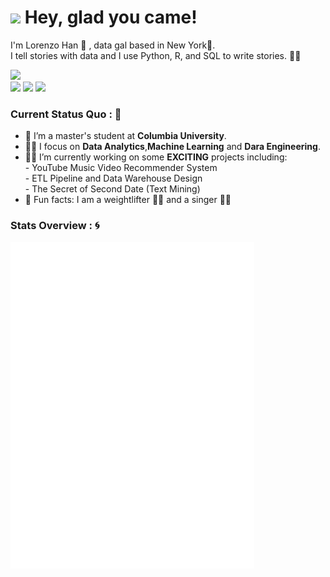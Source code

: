 <h1><img src="https://emojis.slackmojis.com/emojis/images/1531849430/4246/blob-sunglasses.gif?1531849430" width="30"/> <span> Hey,  glad you came! </span> </h1>

I'm Lorenzo Han 👧 , data gal based in New York🗽.\
I tell stories with data and I use Python, R, and SQL to write stories. 🦹‍♀️



<img src="https://readme-typing-svg.herokuapp.com?vCenter=true&width=500&lines=I+love+crunching+numbers" height="40"/>



<div>
<a href="mailto: xuefan.han@columbia.edu">
<img src="https://img.shields.io/badge/-xuefan.han@columbia.edu-7B83EB?&style=for-the-badge&logo=Microsoft-outlook&logoColor=white" ></a>  <a  href="https://www.instagram.com/lorenzo_han/">   <img src="https://img.shields.io/badge/@lorenzo_han_-%23E4405F.svg?&style=for-the-badge&logo=instagram&logoColor=white"></a>  <a href="https://www.linkedin.com/in/xuefan-han-391084217/"><img src="https://img.shields.io/badge/xuefan han-%230077B5.svg?&style=for-the-badge&logo=linkedin&logoColor=white" ></a> 
</div>



### Current Status Quo : 📡


- 🥷 I’m a master's student at <strong>Columbia University</strong>.
- 👩‍🔬 I focus on <strong>Data Analytics</strong>,<strong>Machine Learning</strong> and <strong>Dara Engineering</strong>.
- 👩‍🚀 I’m currently working on some <strong>EXCITING</strong> projects including:\
               - YouTube Music Video Recommender System\
               - ETL Pipeline and Data Warehouse Design\
               - The Secret of Second Date (Text Mining)         
- 🌈 Fun facts: I am a weightlifter 🏋️‍♀️ and a singer 👨‍🎤 



### Stats Overview : :cyclone:

[<img align="left" width="390" alt="🦑" src="general.svg">](#)


       










